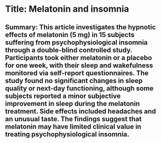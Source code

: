 # Title: Melatonin and insomnia

## Summary: This article investigates the hypnotic effects of melatonin (5 mg) in 15 subjects suffering from psychophysiological insomnia through a double-blind controlled study. Participants took either melatonin or a placebo for one week, with their sleep and wakefulness monitored via self-report questionnaires. The study found no significant changes in sleep quality or next-day functioning, although some subjects reported a minor subjective improvement in sleep during the melatonin treatment. Side effects included headaches and an unusual taste. The findings suggest that melatonin may have limited clinical value in treating psychophysiological insomnia.